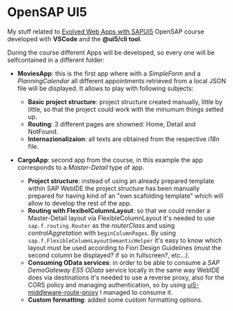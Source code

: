 # OpenSAP UI5 
My stuff related to [Evolved Web Apps with SAPUI5](https://open.sap.com/courses/ui52/) OpenSAP course developed with **VSCode** and the **@ui5/cli tool**.

During the course different Apps will be developed, so every one will be selfcontained in a different folder:
* **MoviesApp**: this is the first app where with a _SimpleForm_ and a _PlanningCalendar_ all different appointments retrieved from a local JSON file will be displayed. It allows to play with following subjects:
  * **Basic project structure**: project structure created manually, little by little, so that the project could work with the minumum things setted up.
  * **Routing**: 3 different pages are showned: Home, Detail and NotFound.
  * **Internazionalizaion**: all texts are obtained from the respective _i18n_ file.

* **CargoApp**: second app from the course, in this example the app corresponds to a _Master-Detail_ type of app.
  * **Project structure**: instead of using an already prepared template within SAP WebIDE the project structure has been manually prepared for having kind of an "own scafolding template" which will allow to develop the rest of the app.
  * **Routing with FlexibelColumnLayout**: so that we could render a Master-Detail layout via FlexibleColumnLayout it's needed to use `sap.f.routing.Router` as the _routerClass_ and using _controlAggretation_ with `beginColumnPages`. By using  `sap.f.FlexibleColumnLayoutSemanticHelper` it's easy to know which layout must be used according to Fiori Design Guidelines (must the second column be displayed? if so in fullscreen?, etc...).
  * **Consuming OData services**: in order to be able to consume a _SAP DemoGateway ES5 OData_ service locally in the same way WebIDE does via destinations it's needed to use a reverse proxy, also for the CORS policy and managing authentication, so by using [ui5-middleware-route-proxy](https://github.com/lemaiwo/ui5-middleware-route-proxy) I managed to consume it.
  * **Custom formatting**: added some custom formatting options.
